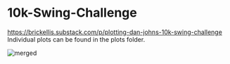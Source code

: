 # 10k-Swing-Challenge

https://brickellis.substack.com/p/plotting-dan-johns-10k-swing-challenge
Individual plots can be found in the plots folder.

![merged](https://github.com/user-attachments/assets/dea6d362-d3e5-4f9f-98bc-1f59696df6a3)
